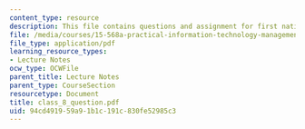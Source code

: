 ```yaml
---
content_type: resource
description: This file contains questions and assignment for first national bank.
file: /media/courses/15-568a-practical-information-technology-management-spring-2005/94cd491959a91b1c191c830fe52985c3_class_8_question.pdf
file_type: application/pdf
learning_resource_types:
- Lecture Notes
ocw_type: OCWFile
parent_title: Lecture Notes
parent_type: CourseSection
resourcetype: Document
title: class_8_question.pdf
uid: 94cd4919-59a9-1b1c-191c-830fe52985c3
---
```

